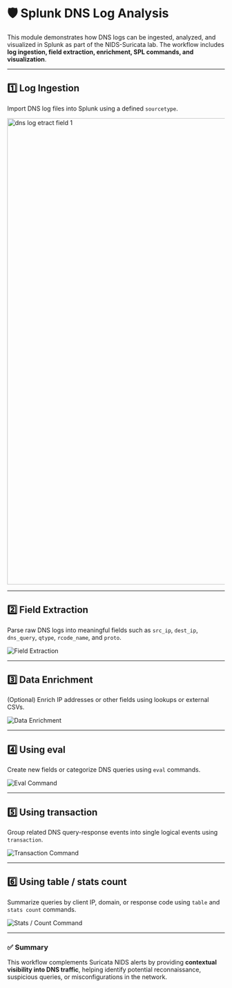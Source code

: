 # 🛡️ Splunk DNS Log Analysis

This module demonstrates how DNS logs can be ingested, analyzed, and visualized in Splunk as part of the NIDS-Suricata lab. The workflow includes **log ingestion, field extraction, enrichment, SPL commands, and visualization**.

---

## 1️⃣ Log Ingestion
Import DNS log files into Splunk using a defined `sourcetype`.

<img width="1920" height="1080" alt="dns log etract field 1" src="https://github.com/user-attachments/assets/6b0d3b44-0d8f-4545-83e7-8772f806e899" />


---

## 2️⃣ Field Extraction
Parse raw DNS logs into meaningful fields such as `src_ip`, `dest_ip`, `dns_query`, `qtype`, `rcode_name`, and `proto`.

![Field Extraction](screenshots/field_extraction.png)

---

## 3️⃣ Data Enrichment
(Optional) Enrich IP addresses or other fields using lookups or external CSVs.

![Data Enrichment](screenshots/data_enrichment.png)

---

## 4️⃣ Using eval
Create new fields or categorize DNS queries using `eval` commands.

![Eval Command](screenshots/eval_command.png)

---

## 5️⃣ Using transaction
Group related DNS query-response events into single logical events using `transaction`.

![Transaction Command](screenshots/transaction_command.png)

---

## 6️⃣ Using table / stats count
Summarize queries by client IP, domain, or response code using `table` and `stats count` commands.

![Stats / Count Command](screenshots/stats_count_command.png)

---

### ✅ Summary
This workflow complements Suricata NIDS alerts by providing **contextual visibility into DNS traffic**, helping identify potential reconnaissance, suspicious queries, or misconfigurations in the network.

